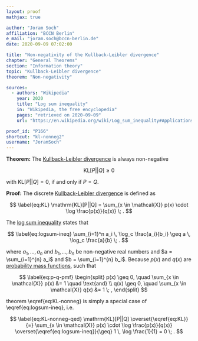 ```yaml
---
layout: proof
mathjax: true

author: "Joram Soch"
affiliation: "BCCN Berlin"
e_mail: "joram.soch@bccn-berlin.de"
date: 2020-09-09 07:02:00

title: "Non-negativity of the Kullback-Leibler divergence"
chapter: "General Theorems"
section: "Information theory"
topic: "Kullback-Leibler divergence"
theorem: "Non-negativity"

sources:
  - authors: "Wikipedia"
    year: 2020
    title: "Log sum inequality"
    in: "Wikipedia, the free encyclopedia"
    pages: "retrieved on 2020-09-09"
    url: "https://en.wikipedia.org/wiki/Log_sum_inequality#Applications"

proof_id: "P166"
shortcut: "kl-nonneg2"
username: "JoramSoch"
---
```



**Theorem:** The [Kullback-Leibler divergence](/D/kl) is always non-negative

$$ \label{eq:KL-nonneg}
\mathrm{KL}[P||Q] \geq 0
$$

with $\mathrm{KL}[P \vert \vert Q] = 0$, if and only if $P = Q$.


**Proof:** The discrete [Kullback-Leibler divergence](/D/kl) is defined as

$$ \label{eq:KL}
\mathrm{KL}[P||Q] = \sum_{x \in \mathcal{X}} p(x) \cdot \log \frac{p(x)}{q(x)} \; .
$$

The [log sum inequality](/P/logsum-ineq) states that

$$ \label{eq:logsum-ineq}
\sum_{i=1}^n a_i \, \log_c \frac{a_i}{b_i} \geq a \, \log_c \frac{a}{b} \; .
$$

where $a_1, \ldots, a_n$ and $b_1, \ldots, b_n$ be non-negative real numbers and $a = \sum_{i=1}^{n} a_i$ and $b = \sum_{i=1}^{n} b_i$. Because $p(x)$ and $q(x)$ are [probability mass functions](/D/pmf), such that

$$ \label{eq:p-q-pmf}
\begin{split}
p(x) \geq 0, \quad \sum_{x \in \mathcal{X}} p(x) &= 1 \quad \text{and} \\
q(x) \geq 0, \quad \sum_{x \in \mathcal{X}} q(x) &= 1 \; ,
\end{split}
$$

theorem \eqref{eq:KL-nonneg} is simply a special case of \eqref{eq:logsum-ineq}, i.e.

$$ \label{eq:KL-nonneg-qed}
\mathrm{KL}[P||Q] \overset{\eqref{eq:KL}}{=} \sum_{x \in \mathcal{X}} p(x) \cdot \log \frac{p(x)}{q(x)} \overset{\eqref{eq:logsum-ineq}}{\geq} 1 \, \log \frac{1}{1} = 0 \; .
$$